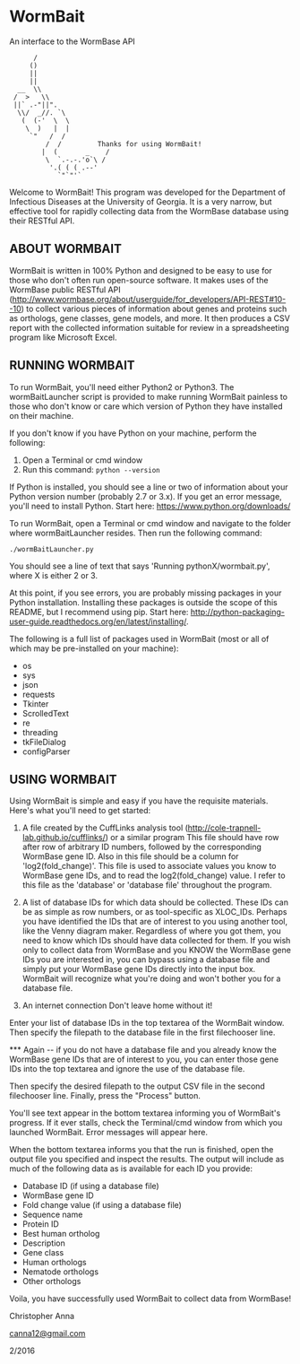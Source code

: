# WormBait
An interface to the WormBase API

          /
         ()
         ||
         ||
      __  \\
     /  >   \\
     ||` .-"||".
      \\/  _//. `\
       (  (-'  \  \
        \  )   |  |
         `"   /  /
             /  /         Thanks for using WormBait!
            |  (       _    /
             \  `.-.-.'o`\ /
              '.( ( ( .--'
                `"`"'`

Welcome to WormBait! This program was developed for the Department of Infectious Diseases
at the University of Georgia. It is a very narrow, but effective tool for rapidly collecting
data from the WormBase database using their RESTful API.

ABOUT WORMBAIT
-------------------------------------------------
WormBait is written in 100% Python and designed to be easy to use for those who don't often run open-source software. It makes uses of the WormBase public RESTful API (http://www.wormbase.org/about/userguide/for_developers/API-REST#10--10) to collect various pieces of information about genes and proteins such as orthologs, gene classes, gene models, and more. It then produces a CSV report with the collected information suitable for review in a spreadsheeting program like Microsoft Excel. 

RUNNING WORMBAIT
-------------------------------------------------
To run WormBait, you'll need either Python2 or Python3. The
wormBaitLauncher script is provided to make running WormBait painless to those who don't
know or care which version of Python they have installed on their machine.

If you don't know if you have Python on your machine, perform the following:

1. Open a Terminal or cmd window
2. Run this command:
    `python --version`
    
If Python is installed, you should see a line or two of information about your Python version number (probably
2.7 or 3.x). If you get an error message, you'll need to install Python. Start here: https://www.python.org/downloads/

To run WormBait, open a Terminal or cmd window and navigate to the folder where wormBaitLauncher
resides. Then run the following command:

`./wormBaitLauncher.py`

You should see a line of text that says 'Running pythonX/wormbait.py', where X is either 2 or 3.

At this point, if you see errors, you are probably missing packages in your Python installation. Installing
these packages is outside the scope of this README, but I recommend using pip. Start here:
http://python-packaging-user-guide.readthedocs.org/en/latest/installing/.

The following is a full list of packages used in WormBait (most or all of which may be pre-installed on your machine):
- os
- sys
- json
- requests
- Tkinter
- ScrolledText
- re
- threading
- tkFileDialog
- configParser


USING WORMBAIT
-------------------------------------------------
Using WormBait is simple and easy if you have the requisite materials. Here's what
you'll need to get started:

1. A file created by the CuffLinks analysis tool (http://cole-trapnell-lab.github.io/cufflinks/) or a similar program
This file should have row after row of arbitrary ID numbers, followed by the corresponding WormBase gene ID. Also
in this file should be a column for 'log2(fold_change)'. This file is used to associate values you know to
WormBase gene IDs, and to read the log2(fold_change) value. I refer to this file as the 'database' or 'database file' throughout the program.

2. A list of database IDs for which data should be collected.
These IDs can be as simple as row numbers, or as tool-specific as XLOC_IDs. Perhaps you have identified the IDs that are of interest to you using another tool, like the Venny diagram maker. Regardless of where you got them, you need to know which IDs should have data collected for them. If you wish only to collect data from WormBase and you KNOW the WormBase gene IDs you are interested in, you
can bypass using a database file and simply put your WormBase gene IDs directly into the input box. WormBait will
recognize what you're doing and won't bother you for a database file.

3. An internet connection
Don't leave home without it!

Enter your list of database IDs in the top textarea of the WormBait window. Then specify the filepath to the
database file in the first filechooser line. 

*** Again -- if you do not have a database file and you already know the WormBase gene IDs that are of interest to you, you can enter those gene IDs into the top textarea and ignore the use of the database file.

Then specify the desired filepath to the output CSV file in the second filechooser line. Finally, press the "Process" button.

You'll see text appear in the bottom textarea informing you of WormBait's progress. If it ever stalls, check
the Terminal/cmd window from which you launched WormBait. Error messages will appear here.

When the bottom textarea informs you that the run is finished, open the output file you specified and inspect
the results. The output will include as much of the following data as is available for each ID you provide:

- Database ID (if using a database file)
- WormBase gene ID
- Fold change value (if using a database file)
- Sequence name
- Protein ID
- Best human ortholog
- Description
- Gene class
- Human orthologs
- Nematode orthologs
- Other orthologs

Voila, you have successfully used WormBait to collect data from WormBase!

Christopher Anna

canna12@gmail.com

2/2016
